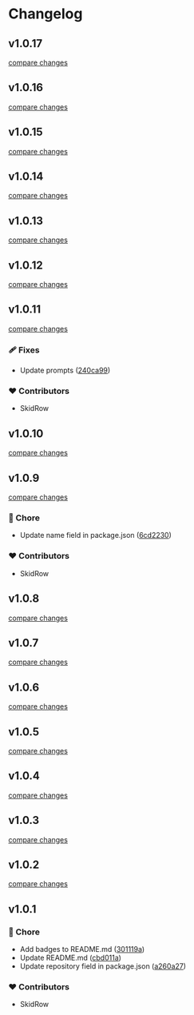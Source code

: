 # Changelog


## v1.0.17

[compare changes](https://github.com/RolandoHidalgo/create-npm-lib/compare/v1.0.16...v1.0.17)

## v1.0.16

[compare changes](https://github.com/RolandoHidalgo/create-npm-lib/compare/v1.0.15...v1.0.16)

## v1.0.15

[compare changes](https://github.com/RolandoHidalgo/create-npm-lib/compare/v1.0.14...v1.0.15)

## v1.0.14

[compare changes](https://github.com/RolandoHidalgo/create-npm-lib/compare/v1.0.13...v1.0.14)

## v1.0.13

[compare changes](https://github.com/RolandoHidalgo/create-npm-lib/compare/v1.0.12...v1.0.13)

## v1.0.12

[compare changes](https://github.com/RolandoHidalgo/create-npm-lib/compare/v1.0.11...v1.0.12)

## v1.0.11

[compare changes](https://github.com/RolandoHidalgo/create-npm-lib/compare/v1.0.10...v1.0.11)

### 🩹 Fixes

- Update prompts ([240ca99](https://github.com/RolandoHidalgo/create-npm-lib/commit/240ca99))

### ❤️ Contributors

- SkidRow

## v1.0.10

[compare changes](https://github.com/RolandoHidalgo/create-npm-lib/compare/v1.0.9...v1.0.10)

## v1.0.9

[compare changes](https://github.com/RolandoHidalgo/create-npm-lib/compare/v1.0.8...v1.0.9)

### 🏡 Chore

- Update name field in package.json ([6cd2230](https://github.com/RolandoHidalgo/create-npm-lib/commit/6cd2230))

### ❤️ Contributors

- SkidRow

## v1.0.8

[compare changes](https://github.com/RolandoHidalgo/create-npm-lib/compare/v1.0.7...v1.0.8)

## v1.0.7

[compare changes](https://github.com/RolandoHidalgo/create-npm-lib/compare/v1.0.6...v1.0.7)

## v1.0.6

[compare changes](https://github.com/RolandoHidalgo/create-npm-lib/compare/v1.0.5...v1.0.6)

## v1.0.5

[compare changes](https://github.com/RolandoHidalgo/create-npm-lib/compare/v1.0.4...v1.0.5)

## v1.0.4

[compare changes](https://github.com/RolandoHidalgo/create-npm-lib/compare/v1.0.3...v1.0.4)

## v1.0.3

[compare changes](https://github.com/RolandoHidalgo/create-npm-lib/compare/v1.0.2...v1.0.3)

## v1.0.2

[compare changes](https://github.com/RolandoHidalgo/create-npm-lib/compare/v1.0.1...v1.0.2)

## v1.0.1


### 🏡 Chore

- Add badges to README.md ([301119a](https://github.com/RolandoHidalgo/create-npm-lib/commit/301119a))
- Update README.md ([cbd011a](https://github.com/RolandoHidalgo/create-npm-lib/commit/cbd011a))
- Update repository field in package.json ([a260a27](https://github.com/RolandoHidalgo/create-npm-lib/commit/a260a27))

### ❤️ Contributors

- SkidRow

